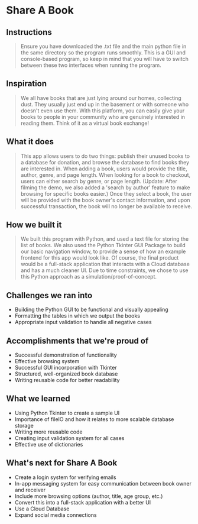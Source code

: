 # Share A Book

## Instructions
>Ensure you have downloaded the .txt file and the main python file in the same directory so the program runs smoothly. This is a GUI and console-based program, so keep in mind that you will have to switch between these two interfaces when running the program.

## Inspiration
>We all have books that are just lying around our homes, collecting dust. They usually just end up in the basement or with someone who doesn't even use them. With this platform, you can easily give your books to people in your community who are genuinely interested in reading them.  Think of it as a virtual book exchange!

## What it does
>This app allows users to do two things: publish their unused books to a database for donation, and browse the database to find books they are interested in. When adding a book, users would provide the title, author, genre, and page length. When looking for a book to checkout, users can either search by genre, or page length. (Update: After filming the demo, we also added a 'search by author' feature to make browsing for specific books easier.) Once they select a book, the user will be provided with the book owner's contact information, and upon successful transaction, the book will no longer be available to receive.

## How we built it
>We built this program with Python, and used a text file for storing the list of books. We also used the Python Tkinter GUI Package to build our basic navigation window, to provide a sense of how an example frontend for this app would look like. Of course, the final product would be a full-stack application that interacts with a Cloud database and has a much cleaner UI. Due to time constraints, we chose to use this Python approach as a simulation/proof-of-concept. 

## Challenges we ran into
- Building the Python GUI to be functional and visually appealing
- Formatting the tables in which we output the books
- Appropriate input validation to handle all negative cases

## Accomplishments that we're proud of
- Successful demonstration of functionality
- Effective browsing system
- Successful GUI incorporation with Tkinter
- Structured, well-organized book database
- Writing reusable code for better readability

## What we learned
- Using Python Tkinter to create a sample UI
- Importance of fileIO and how it relates to more scalable database storage
- Writing more reusable code
- Creating input validation system for all cases
- Effective use of dictionaries

## What's next for Share A Book
- Create a login system for verifying emails 
- In-app messaging system for easy communication between book owner and receiver
- Include more browsing options (author, title, age group, etc.)
- Convert this into a full-stack application with a better UI
- Use a Cloud Database
- Expand social media connections
